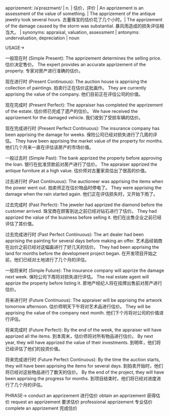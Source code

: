 apprizement: /əˈpraɪzmənt/ | n. | 估价，评价 | An apprizement is an assessment of the value of something. |  The apprizement of the antique jewelry took several hours. 古董珠宝的估价花了几个小时。|  The apprizement of the damage caused by the storm was substantial.  暴风雨造成的损失评估相当大。 | synonyms: appraisal, valuation, assessment | antonyms: undervaluation, depreciation | noun

USAGE->

一般现在时 (Simple Present):
The apprizement determines the selling price.  估价决定售价。
The expert provides an accurate apprizement of the property. 专家对房产进行准确的估价。

现在进行时 (Present Continuous):
The auction house is apprising the collection of paintings.  拍卖行正在估价这批画作。
They are currently apprising the value of the company.  他们目前正在评估公司的价值。

现在完成时 (Present Perfect):
The appraiser has completed the apprizement of the estate. 估价师已完成了遗产的估价。
We have received the apprizement for the damaged vehicle. 我们收到了受损车辆的估价。

现在完成进行时 (Present Perfect Continuous):
The insurance company has been apprising the damage for weeks. 保险公司已经对损失进行了几周的评估。
They have been apprising the market value of the property for months. 他们几个月来一直在评估该房产的市场价值。


一般过去时 (Simple Past):
The bank apprized the property before approving the loan.  银行在批准贷款前对房产进行了估价。
The appraiser apprized the antique furniture at a high value. 估价师对古董家具估出了很高的价值。

过去进行时 (Past Continuous):
The auctioneer was apprising the items when the power went out.  拍卖师正在估价物品时停电了。
They were apprising the damage when the rain started again. 他们正在评估损失时，又开始下雨了。

过去完成时 (Past Perfect):
The jeweler had apprized the diamond before the customer arrived.  珠宝商在顾客到达之前已经对钻石进行了估价。
They had apprized the value of the business before selling it. 他们在出售企业之前已经评估了其价值。


过去完成进行时 (Past Perfect Continuous):
The art dealer had been apprising the painting for several days before making an offer.  艺术品经销商在出价之前已经对这幅画进行了好几天的估价。
They had been apprising the land for months before the development project began. 在开发项目开始之前，他们已经对土地进行了几个月的评估。


一般将来时 (Simple Future):
The insurance company will apprize the damage next week. 保险公司下周将对损失进行评估。
The real estate agent will apprize the property before listing it. 房地产经纪人将在挂牌出售前对房产进行估价。


将来进行时 (Future Continuous):
The appraiser will be apprising the artwork tomorrow afternoon. 估价师明天下午将对艺术品进行估价。
They will be apprising the value of the company next month. 他们下个月将对公司的价值进行评估。


将来完成时 (Future Perfect):
By the end of the week, the appraiser will have apprized all the items.  到本周末，估价师将对所有物品进行估价。
By next year, they will have apprized the value of their investments. 到明年，他们将已经评估了他们的投资价值。

将来完成进行时 (Future Perfect Continuous):
By the time the auction starts, they will have been apprising the items for several days.  到拍卖开始时，他们将已经对这些物品进行了数天的估价。
By the end of the project, they will have been apprising the progress for months. 到项目结束时，他们将已经对进度进行了几个月的评估。


PHRASE->
conduct an apprizement 进行估价
obtain an apprizement 获得估价
request an apprizement 要求估价
professional apprizement 专业估价
complete an apprizement 完成估价
